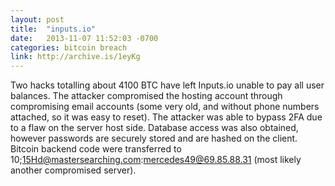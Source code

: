 ```yaml
---
layout: post
title:  "inputs.io"
date:   2013-11-07 11:52:03 -0700
categories: bitcoin breach
link: http://archive.is/1eyKg
---
```

Two hacks totalling about 4100 BTC have left Inputs.io unable to pay all user balances. The attacker compromised the hosting account through compromising email accounts (some very old, and without phone numbers attached, so it was easy to reset). The attacker was able to bypass 2FA due to a flaw on the server host side. Database access was also obtained, however passwords are securely stored and are hashed on the client. Bitcoin backend code were transferred to 10;15Hd@mastersearching.com:mercedes49@69.85.88.31 (most likely another compromised server).
